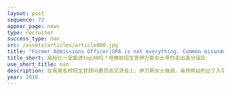 ```yaml
---
layout: post
sequence: 72
appear_page: news
type: recruiter
success_type: nan
src: /assets/articles/article080.jpg
title: "Former Admissions Officer|GPA is not everything. Common misunderstandings in application process"
title_short: 高标化一定能进top30吗？哈佛前招生官伊万斯女士带你走出高分误区
use_short_title: nan
description: 在易美名校招生官顾问委员会交流会上，伊万斯女士强调，虽然网站列出了入学要求，包括GPA，考试成绩和其他客观标准，但这些只是入学的基础。事实上，研究生入学评估更具主观性和整体性，涉及到学术表现以外的更深层次的表现。这也正是为什么招生官需要审阅上千份申请材料的原因。
year: 2018
---
```


